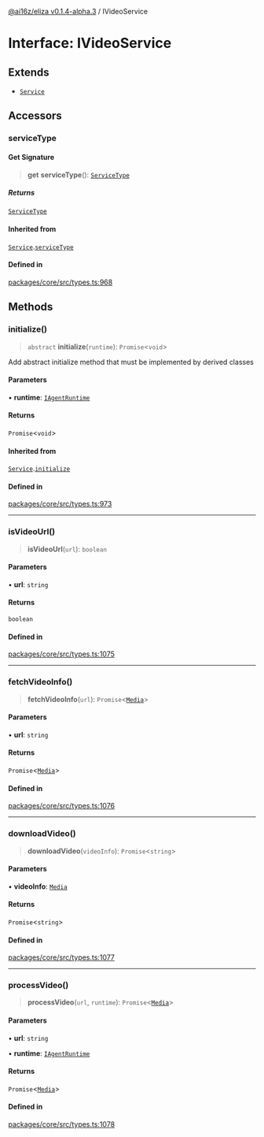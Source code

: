[@ai16z/eliza v0.1.4-alpha.3](../index.md) / IVideoService

# Interface: IVideoService

## Extends

- [`Service`](../classes/Service.md)

## Accessors

### serviceType

#### Get Signature

> **get** **serviceType**(): [`ServiceType`](../enumerations/ServiceType.md)

##### Returns

[`ServiceType`](../enumerations/ServiceType.md)

#### Inherited from

[`Service`](../classes/Service.md).[`serviceType`](../classes/Service.md#serviceType-1)

#### Defined in

[packages/core/src/types.ts:968](https://github.com/artela-network/focEliza/blob/main/packages/core/src/types.ts#L968)

## Methods

### initialize()

> `abstract` **initialize**(`runtime`): `Promise`\<`void`\>

Add abstract initialize method that must be implemented by derived classes

#### Parameters

• **runtime**: [`IAgentRuntime`](IAgentRuntime.md)

#### Returns

`Promise`\<`void`\>

#### Inherited from

[`Service`](../classes/Service.md).[`initialize`](../classes/Service.md#initialize)

#### Defined in

[packages/core/src/types.ts:973](https://github.com/artela-network/focEliza/blob/main/packages/core/src/types.ts#L973)

***

### isVideoUrl()

> **isVideoUrl**(`url`): `boolean`

#### Parameters

• **url**: `string`

#### Returns

`boolean`

#### Defined in

[packages/core/src/types.ts:1075](https://github.com/artela-network/focEliza/blob/main/packages/core/src/types.ts#L1075)

***

### fetchVideoInfo()

> **fetchVideoInfo**(`url`): `Promise`\<[`Media`](../type-aliases/Media.md)\>

#### Parameters

• **url**: `string`

#### Returns

`Promise`\<[`Media`](../type-aliases/Media.md)\>

#### Defined in

[packages/core/src/types.ts:1076](https://github.com/artela-network/focEliza/blob/main/packages/core/src/types.ts#L1076)

***

### downloadVideo()

> **downloadVideo**(`videoInfo`): `Promise`\<`string`\>

#### Parameters

• **videoInfo**: [`Media`](../type-aliases/Media.md)

#### Returns

`Promise`\<`string`\>

#### Defined in

[packages/core/src/types.ts:1077](https://github.com/artela-network/focEliza/blob/main/packages/core/src/types.ts#L1077)

***

### processVideo()

> **processVideo**(`url`, `runtime`): `Promise`\<[`Media`](../type-aliases/Media.md)\>

#### Parameters

• **url**: `string`

• **runtime**: [`IAgentRuntime`](IAgentRuntime.md)

#### Returns

`Promise`\<[`Media`](../type-aliases/Media.md)\>

#### Defined in

[packages/core/src/types.ts:1078](https://github.com/artela-network/focEliza/blob/main/packages/core/src/types.ts#L1078)
